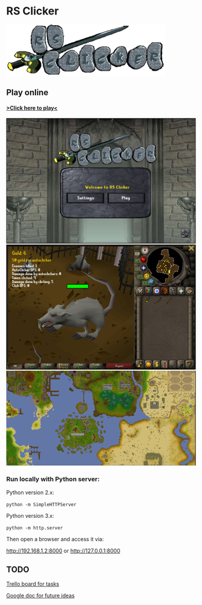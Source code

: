 # RS Clicker

![alt text](/src/assets/logos/RSCLogo.png "Swanky RS Clicker logo")

## Play online

#### [>Click here to play<](https://curtisgreen.github.io/rs-clicker/)

![alt text](/src/assets/screenshots/Login.png "Login Screen")
![alt text](/src/assets/screenshots/TutorialIsland.png "Tutorial Island")
![alt text](/src/assets/screenshots/WorldMap.png "World Map")

### Run locally with Python server:

Python version 2.x:

`python -m SimpleHTTPServer`

Python version 3.x:

`python -m http.server`

Then open a browser and access it via:

http://192.168.1.2:8000
or
http://127.0.0.1:8000

## TODO

[Trello board for tasks](https://trello.com/b/hJYfFDMr)

[Google doc for future ideas](https://docs.google.com/document/d/14aIu6_-7gJhgkLuyItdyquUk115mISjRNwYPJmxmUm0/edit?usp=sharing)
